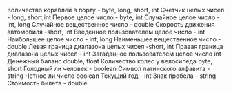 Количество кораблей в порту - byte, long, short, int
Счетчик целых чисел - long, short,int
Первое целое число - byte, int
Случайное целое число - int, long
Случайное вещественное число - double
Скорость движения автомобиля -short, int 
Введенное пользователем целое число - int
Наибольшее целое число - int, long
Наименьшее вещественное число - double
Левая граница диапазона целых чисел -short, int
Правая граница диапазона целых чисел - int
Загаданное пользователем целое число int
Денежный баланс double, float
Количество колес у велосипеда byte, short
Голодный ли человек - boolean
Символ латинского алфавита - string
Четное ли число boolean
Текущий год - int
Знак пробела - string
Стоимость билета - double
